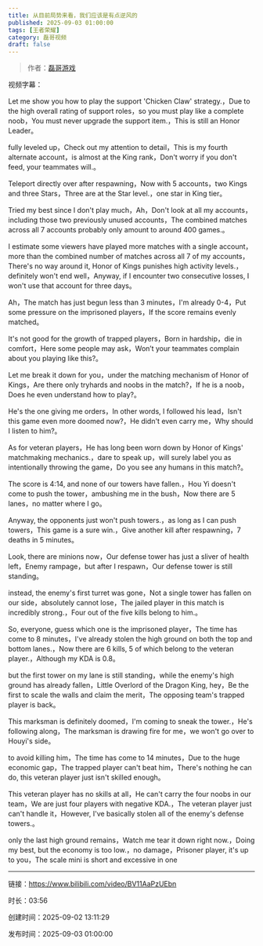```yaml
---
title: 从目前局势来看，我们应该是有点逆风的
published: 2025-09-03 01:00:00
tags: [王者荣耀]
category: 磊哥视频
draft: false
---
```



> 作者：[磊哥游戏](https://space.bilibili.com/268941858?spm_id_from=333.788.upinfo.head.click)

视频字幕：

Let me show you how to play the support 'Chicken Claw' strategy.，Due to the high overall rating of support roles，so you must play like a complete noob，You must never upgrade the support item.，This is still an Honor Leader。

fully leveled up，Check out my attention to detail，This is my fourth alternate account，is almost at the King rank，Don't worry if you don't feed, your teammates will.。

Teleport directly over after respawning，Now with 5 accounts，two Kings and three Stars，Three are at the Star level.，one star in King tier。

Tried my best since I don't play much，Ah，Don't look at all my accounts，including those two previously unused accounts，The combined matches across all 7 accounts probably only amount to around 400 games.。

I estimate some viewers have played more matches with a single account，more than the combined number of matches across all 7 of my accounts，There's no way around it, Honor of Kings punishes high activity levels.，definitely won't end well，Anyway, if I encounter two consecutive losses, I won't use that account for three days。

Ah，The match has just begun less than 3 minutes，I'm already 0-4，Put some pressure on the imprisoned players，If the score remains evenly matched。

It's not good for the growth of trapped players，Born in hardship，die in comfort，Here some people may ask，Won’t your teammates complain about you playing like this?。

Let me break it down for you，under the matching mechanism of Honor of Kings，Are there only tryhards and noobs in the match?，If he is a noob，Does he even understand how to play?。

He's the one giving me orders，In other words, I followed his lead，Isn't this game even more doomed now?，He didn't even carry me，Why should I listen to him?。

As for veteran players，He has long been worn down by Honor of Kings' matchmaking mechanics.，dare to speak up，will surely label you as intentionally throwing the game，Do you see any humans in this match?。

The score is 4:14, and none of our towers have fallen.，Hou Yi doesn't come to push the tower，ambushing me in the bush，Now there are 5 lanes，no matter where I go。

Anyway, the opponents just won't push towers.，as long as I can push towers，This game is a sure win.，Give another kill after respawning，7 deaths in 5 minutes。

Look, there are minions now，Our defense tower has just a sliver of health left，Enemy rampage，but after I respawn，Our defense tower is still standing。

instead, the enemy's first turret was gone，Not a single tower has fallen on our side，absolutely cannot lose，The jailed player in this match is incredibly strong.，Four out of the five kills belong to him.。

So, everyone, guess which one is the imprisoned player，The time has come to 8 minutes，I've already stolen the high ground on both the top and bottom lanes.，Now there are 6 kills, 5 of which belong to the veteran player.，Although my KDA is 0.8。

but the first tower on my lane is still standing，while the enemy's high ground has already fallen，Little Overlord of the Dragon King, hey，Be the first to scale the walls and claim the merit，The opposing team's trapped player is back。

This marksman is definitely doomed，I'm coming to sneak the tower.，He's following along，The marksman is drawing fire for me，we won't go over to Houyi's side。

to avoid killing him，The time has come to 14 minutes，Due to the huge economic gap，The trapped player can't beat him，There's nothing he can do, this veteran player just isn't skilled enough。

This veteran player has no skills at all，He can't carry the four noobs in our team，We are just four players with negative KDA.，The veteran player just can't handle it，However, I've basically stolen all of the enemy's defense towers.。

only the last high ground remains，Watch me tear it down right now.，Doing my best, but the economy is too low.，no damage，Prisoner player, it's up to you，The scale mini is short and excessive in one

---

链接：https://www.bilibili.com/video/BV11AaPzUEbn

时长：03:56

创建时间：2025-09-02 13:11:29

发布时间：2025-09-03 01:00:00
